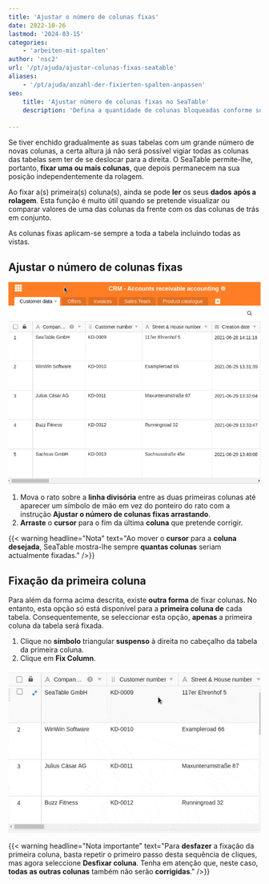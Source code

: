```yaml
---
title: 'Ajustar o número de colunas fixas'
date: 2022-10-26
lastmod: '2024-03-15'
categories:
    - 'arbeiten-mit-spalten'
author: 'nsc2'
url: '/pt/ajuda/ajustar-colunas-fixas-seatable'
aliases:
    - '/pt/ajuda/anzahl-der-fixierten-spalten-anpassen'
seo:
    title: 'Ajustar número de colunas fixas no SeaTable'
    description: 'Defina a quantidade de colunas bloqueadas conforme sua necessidade — máxima eficiência visual para grandes tabelas SeaTable.'

---
```


Se tiver enchido gradualmente as suas tabelas com um grande número de novas colunas, a certa altura já não será possível vigiar todas as colunas das tabelas sem ter de se deslocar para a direita. O SeaTable permite-lhe, portanto, **fixar uma ou mais colunas**, que depois permanecem na sua posição independentemente da rolagem.

Ao fixar a(s) primeira(s) coluna(s), ainda se pode **ler** os seus **dados** **após a rolagem**. Esta função é muito útil quando se pretende visualizar ou comparar valores de uma das colunas da frente com os das colunas de trás em conjunto.

As colunas fixas aplicam-se sempre a toda a tabela incluindo todas as vistas.

## Ajustar o número de colunas fixas

![Ajustar o número de colunas fixas](images/adjust-the-number-of-frozen-columns.gif)

1. Mova o rato sobre a **linha divisória** entre as duas primeiras colunas até aparecer um símbolo de mão em vez do ponteiro do rato com a instrução **Ajustar o número de colunas fixas arrastando**.
2. **Arraste** o **cursor** para o fim da última **coluna** que pretende corrigir.

{{< warning  headline="Nota"  text="Ao mover o **cursor** para a **coluna desejada**, SeaTable mostra-lhe sempre **quantas colunas** seriam actualmente fixadas." />}}

## Fixação da primeira coluna

Para além da forma acima descrita, existe **outra forma** de fixar colunas. No entanto, esta opção só está disponível para a **primeira coluna de** cada tabela. Consequentemente, se seleccionar esta opção, **apenas** a primeira coluna da tabela será fixada.

1. Clique no **símbolo** triangular **suspenso** à direita no cabeçalho da tabela da primeira coluna.
2. Clique em **Fix Column**.

![Fixação da primeira coluna](images/freeze-the-first-column.gif)

{{< warning  headline="Nota importante"  text="Para **desfazer** a fixação da primeira coluna, basta repetir o primeiro passo desta sequência de cliques, mas agora seleccione **Desfixar coluna**. Tenha em atenção que, neste caso, **todas as outras colunas** também não serão **corrigidas**." />}}
